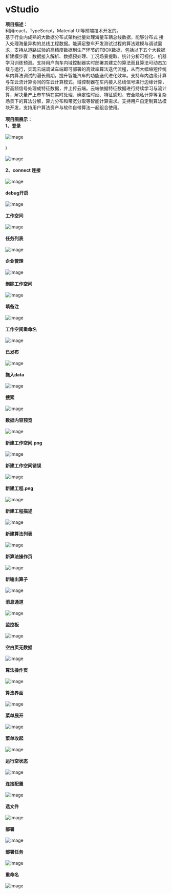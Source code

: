# vStudio
<strong>项目描述：</strong><br/>
利用react，TypeScript，Material-UI等前端技术开发的。
<br/>
 基于行业内成熟的大数据分布式架构批量处理海量车辆总线数据，能够分布式
接入处理海量异构的总线工程数据。能满足整车开发测试过程的算法建模与调试需求，支持从道路试验的高精度数据到生产环节的TBOX数据，包括以下五个大数据析建模步骤：数据接入解析、数据预处理、工况场景提取、统计分析可视化、机器学习训练预测。支持用户向车内域控制器实时部署其建立的算法而且算法可动态加载与运行，实现云端调试车端即可部署的高效率算法迭代流程，从而大幅缩短传统车内算法调试的漫长周期，提升智能汽车的功能迭代进化效率。支持车内边缘计算与车云流计算协同的车云计算模式。域控制器在车内接入总线信号进行边缘计算，将高频信号处理成特征数据，并上传云端。云端依据特征数据进行持续学习与流计算，解决量产上市车辆在实时处理、确定性时延、特征感知、安全隐私计算等复杂场景下的算法分解，算力分布和带宽分取等智能计算需求。支持用户自定制算法模块开发，支持用户算法资产与软件自带算法一起组合使用。
</br></br>
<strong>项目图展示：</strong><br/>
<strong>1、登录</strong></br></br>
  ![image](https://s1.ax1x.com/2020/05/28/tZM2ge.jpg)</br></br>)</br></br>
            ![image](https://github.com/xiaola66/vStudio/blob/master/img/denglu.jpg)</br></br>
            <strong>2、connect 连接</strong></br></br>
            ![image](https://github.com/xiaola66/vStudio/blob/master/img/connect%20%E8%BF%9E%E6%8E%A5.png)</br></br>
            <strong>debug开启</strong></br></br>
            ![image](https://github.com/xiaola66/vStudio/blob/master/img/debug开启.png)</br></br>
            <strong>工作空间</strong></br></br>
            ![image](https://github.com/xiaola66/vStudio/blob/master/img/workspace.png)</br></br>
            <strong>任务列表</strong></br></br>
            ![image](https://github.com/xiaola66/vStudio/blob/master/img/任务列表.png)</br></br>
            <strong>企业管理</strong></br></br>
            ![image](https://github.com/xiaola66/vStudio/blob/master/img/企业管理.png)</br></br>
            <strong>删除工作空间</strong></br></br>
            ![image](https://github.com/xiaola66/vStudio/blob/master/img/删除工作空间.png)</br></br>
            <strong>填备注</strong></br></br>
            ![image](https://github.com/xiaola66/vStudio/blob/master/img/填备注.png)</br></br>
            <strong>工作空间重命名</strong></br></br>
            ![image](https://github.com/xiaola66/vStudio/blob/master/img/工作空间重命名.png)</br></br>
            <strong>已发布</strong></br></br>
            ![image](https://github.com/xiaola66/vStudio/blob/master/img/已发布.png)</br></br>
            <strong>拖入data</strong></br></br>
            ![image](https://github.com/xiaola66/vStudio/blob/master/img/拖入data.png)</br></br>
            <strong>搜索</strong></br></br>
            ![image](https://github.com/xiaola66/vStudio/blob/master/img/搜索.png)</br></br>
            <strong>数据内容预览</strong></br></br>
            ![image](https://github.com/xiaola66/vStudio/blob/master/img/数据内容预览.png)</br></br>
            <strong>新建工作空间.png</strong></br></br>
            ![image](https://github.com/xiaola66/vStudio/blob/master/img/新建工作空间.png)</br></br>
             <strong>新建工作空间错误</strong></br></br>
            ![image](https://github.com/xiaola66/vStudio/blob/master/img/新建工作空间错误.png)</br></br>
            <strong>新建工程.png</strong></br></br>
            ![image](https://github.com/xiaola66/vStudio/blob/master/img/新建工程.png)</br></br>
            <strong>新建工程描述</strong></br></br>
            ![image](https://github.com/xiaola66/vStudio/blob/master/img/新建工程描述.png)</br></br>
            <strong>新建算法列表</strong></br></br>
            ![image](https://github.com/xiaola66/vStudio/blob/master/img/新建算法列表.png)</br></br>
            <strong>新算法操作页</strong></br></br>
            ![image](https://github.com/xiaola66/vStudio/blob/master/img/新算法操作页.png)</br></br>
            <strong>新输出算子</strong></br></br>
            ![image](https://github.com/xiaola66/vStudio/blob/master/img/新输出算子.png)</br></br>
            <strong>消息通道</strong></br></br>
            ![image](https://github.com/xiaola66/vStudio/blob/master/img/消息通道.png)</br></br>
            <strong>监控板</strong></br></br>
            ![image](https://github.com/xiaola66/vStudio/blob/master/img/监控板.png)</br></br>
            <strong>空白页无数据</strong></br></br>
            ![image](https://github.com/xiaola66/vStudio/blob/master/img/空白页无数据.png)</br></br>
            <strong>算法操作页</strong></br></br>
            ![image](https://github.com/xiaola66/vStudio/blob/master/img/算法操作页.png)</br></br>
            <strong>算法界面</strong></br></br>
            ![image](https://github.com/xiaola66/vStudio/blob/master/img/算法界面.png)</br></br>
            <strong>菜单展开</strong></br></br>
            ![image](https://github.com/xiaola66/vStudio/blob/master/img/菜单展开.png)</br></br>
             <strong>菜单收起</strong></br></br>
            ![image](https://github.com/xiaola66/vStudio/blob/master/img/菜单收起.png)</br></br>
            <strong>运行空状态</strong></br></br>
            ![image](https://github.com/xiaola66/vStudio/blob/master/img/运行空状态.png)</br></br>
            <strong>连接配置</strong></br></br>
            ![image](https://github.com/xiaola66/vStudio/blob/master/img/连接配置.png)</br></br>
            <strong>选文件</strong></br></br>
            ![image](https://github.com/xiaola66/vStudio/blob/master/img/选文件.png)</br></br>
            <strong>部署</strong></br></br>
            ![image](https://github.com/xiaola66/vStudio/blob/master/img/部署.png)</br></br>
            <strong>部署任务</strong></br></br>
            ![image](https://github.com/xiaola66/vStudio/blob/master/img/部署任务.png)</br></br>
            <strong>重命名</strong></br></br>
            ![image](https://github.com/xiaola66/vStudio/blob/master/img/重命名.png)</br></br>
